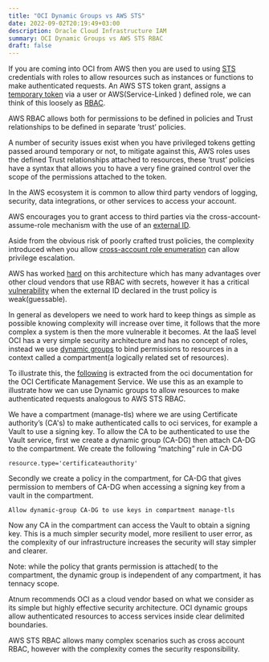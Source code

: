 ```yaml
---
title: "OCI Dynamic Groups vs AWS STS"
date: 2022-09-02T20:19:49+03:00
description: Oracle Cloud Infrastructure IAM
summary: OCI Dynamic Groups vs AWS STS RBAC
draft: false
---
```


If you are coming into OCI from AWS then you are used to using [STS](https://docs.aws.amazon.com/STS/latest/APIReference/welcome.html) credentials with roles to allow resources such as instances or functions to make authenticated requests.
An AWS STS token grant, assigns a
 [temporary token](https://docs.aws.amazon.com/IAM/latest/UserGuide/id_roles_use_switch-role-ec2.html) via a user or AWS(Service-Linked ) defined role, we can think of this loosely as [RBAC](https://en.wikipedia.org/wiki/Role-based_access_control).  

AWS RBAC allows both for permissions to be defined in policies and Trust relationships to be defined in separate ’trust’ policies.  

A number of security issues exist when you have privileged tokens getting passed around temporary or not, to mitigate against this, AWS roles uses the defined Trust relationships attached to resources, these ’trust’ policies have a syntax that allows you to have a very fine grained control over the scope of the permissions attached to the token.  

In the AWS ecosystem it is common to allow third party vendors of logging, security, data integrations, or other services to access your account.

 AWS encourages you to grant access to third parties via the cross-account-assume-role mechanism with the use of an [external ID](https://docs.aws.amazon.com/IAM/latest/UserGuide/id_roles_create_for-user_externalid.html). 

Aside from the obvious risk of poorly crafted trust policies, the complexity introduced when you allow
[cross-account role enumeration](https://docs.aws.amazon.com/IAM/latest/UserGuide/reference_policies_evaluation-logic-cross-account.html) can allow privilege escalation.

 AWS has worked [hard](https://aws.amazon.com/blogs/security/how-to-use-external-id-when-granting-access-to-your-aws-resources/) on this architecture which has many advantages over other cloud vendors that use RBAC with secrets, however it has a critical [vulnerability](https://en.wikipedia.org/wiki/Confused_deputy_problem) when the external ID declared in the trust policy is weak(guessable).


In general as developers we need to work hard to keep things as simple as possible knowing complexity will increase over time, it follows that the more complex a system is then the more vulnerable it becomes. At the IaaS level OCI has a very simple security architecture and has no concept of roles, instead we use [dynamic groups](https://docs.oracle.com/en-us/iaas/Content/Identity/Tasks/managingdynamicgroups.htm) to bind permissions to resources in a context called a compartment(a logically related set of resources).


To illustrate this, the [following](https://docs.oracle.com/en-us/iaas/Content/certificates/managing-certificate-authorities.htm) is extracted from the oci documentation for the OCI Certificate Management Service. We use this as an example to illustrate how we can use Dynamic groups to allow resources to make authenticated requests analogous to AWS STS RBAC.

We have a compartment (manage-tls) where we are using Certificate authority’s (CA's) to make authenticated calls to oci services, for example a Vault to use a signing key. To allow the CA to be authenticated to use the Vault service, first we create a dynamic group (CA-DG) then attach CA-DG to the compartment. We create  the following  “matching” rule in CA-DG
```
resource.type='certificateauthority'
```
Secondly we create a policy in the compartment, for CA-DG that gives permission to members of CA-DG when accessing a signing key from a vault in the compartment.
```
Allow dynamic-group CA-DG to use keys in compartment manage-tls
``` 
Now any CA in the compartment can access the Vault to obtain a signing key. This is a much simpler security model, more resilient to user error, as the complexity of our infrastructure increases the security will stay simpler and clearer.

Note: while the policy that grants permission is attached( to the compartment, the dynamic group is independent of any compartment, it has tennacy scope.

Atnum recommends OCI as a cloud vendor based on what we consider as its simple but highly effective security architecture. OCI dynamic groups allow authenticated resources to access services inside clear delimited boundaries.

AWS STS RBAC allows many complex scenarios such as cross account RBAC, however with the complexity comes the security responsibility.














